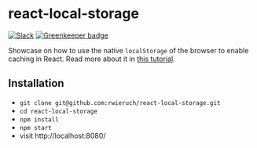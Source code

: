 # react-local-storage

[![Slack](https://slack-the-road-to-learn-react.wieruch.com/badge.svg)](https://slack-the-road-to-learn-react.wieruch.com/) [![Greenkeeper badge](https://badges.greenkeeper.io/rwieruch/react-local-storage.svg)](https://greenkeeper.io/)

Showcase on how to use the native `localStorage` of the browser to enable caching in React. Read more about it in [this tutorial](https://www.robinwieruch.de/local-storage-react/).

## Installation

* `git clone git@github.com:rwieruch/react-local-storage.git`
* `cd react-local-storage`
* `npm install`
* `npm start`
* visit http://localhost:8080/
